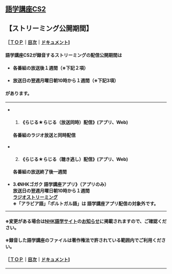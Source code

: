 ## [語学講座CS2](https://csreviser.github.io/CaptureStream2/) 
## 【ストリーミング公開期間】 　　　
#### ［[ＴＯＰ](./)**｜**[目次](./#目次)**｜**[ドキュメント](./#ドキュメント-1)]
#### 語学講座CS2が録音するストリーミングの配信公開期間は
- #### **各番組の放送後１週間（※下記２項）**                 
- #### **放送日の翌週月曜日朝10時から１週間（※下記3項）**


#### があります。                  

***

- 1. #### 《らじる★らじる（放送同時）配信》(アプリ、Web)                           
   #### 各番組のラジオ放送と同時配信                    
                                         

- 2. #### 《らじる★らじる（聴き逃し）配信》(アプリ、Web)                           
   #### 各番組の放送終了後一週間                      
                         
                                         

- **3.《NHKゴガク 語学講座アプリ》（アプリのみ）**                                  
   **放送日の翌週月曜日朝10時から１週間**                    
   **[ラジオストリーミング](https://www.nhk.or.jp/gogaku/radio-streaming/)**               
   **※「アラビア語」「ポルトガル語」は 語学講座アプリ配信の対象外です。**                     
                                         


***

#### ※変更がある場合は[NHK語学サイト](https://www2.nhk.or.jp/gogaku/index.html)の[お知らせ](https://www2.nhk.or.jp/gogaku/topics.html)に掲載されますので、ご確認ください。            
#### **※録音した語学講座のファイルは著作権法で許されている範囲内でご利用ください。**　　　　　　　　　　　

#### ［[ＴＯＰ](./)**｜**[目次](./#目次)**｜**[ドキュメント](./#ドキュメント-1)]

***
 <link rel="shortcut icon" type="image/x-icon" href="https://avatars.githubusercontent.com/u/46049273?v=4">
 <meta name="twitter:image:src" content="https://avatars.githubusercontent.com/u/46049273?v=4">


